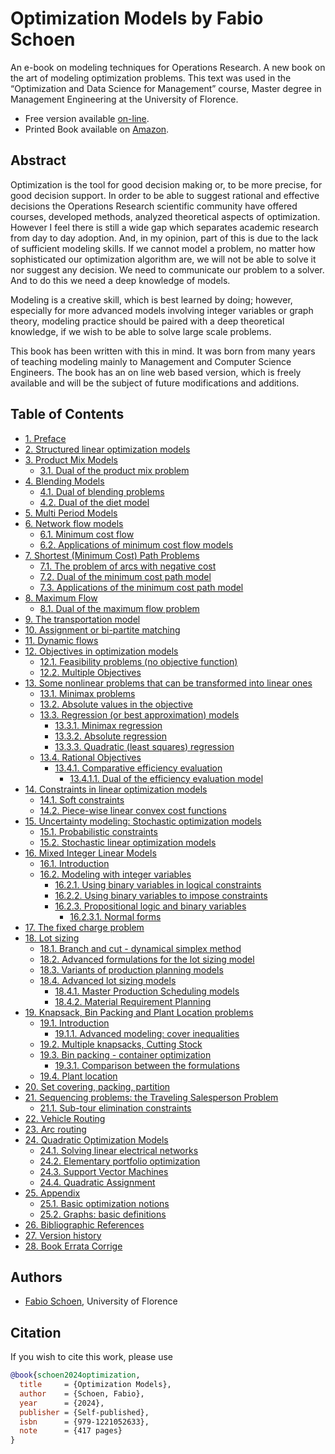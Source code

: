 # Optimization Models by Fabio Schoen

An e-book on modeling techniques for Operations Research. A new book on the art of modeling optimization problems. This text was used in the “Optimization and Data Science for Management” course, Master degree in Management Engineering at the University of Florence.

- Free version available [on-line](https://webgol.dinfo.unifi.it/OptimizationModels/contents.html).
- Printed Book available on [Amazon](https://www.amazon.com/Optimization-Models-Fabio-Schoen/dp/B0CTXM4B52).

## Abstract

Optimization is the tool for good decision making or, to be more precise, for good decision support. In order to be able to suggest rational and effective decisions the Operations Research scientific community have offered courses, developed methods, analyzed theoretical aspects of optimization. However I feel there is still a wide gap which separates academic research from day to day adoption. And, in my opinion, part of this is due to the lack of sufficient modeling skills. If we cannot model a problem, no matter how sophisticated our optimization algorithm are, we will not be able to solve it nor suggest any decision. We need to communicate our problem to a solver. And to do this we need a deep knowledge of models.

Modeling is a creative skill, which is best learned by doing; however, especially for more advanced models involving integer variables or graph theory, modeling practice should be paired with a deep theoretical knowledge, if we wish to be able to solve large scale problems.

This book has been written with this in mind. It was born from many years of teaching modeling mainly to Management and Computer Science Engineers. The book has an on line web based version, which is freely available and will be the subject of future modifications and additions.

## Table of Contents

-   [1\. Preface](https://webgol.dinfo.unifi.it/OptimizationModels/OptimizationModels.html)
-   [2\. Structured linear optimization models](https://webgol.dinfo.unifi.it/OptimizationModels/LinearModels.html)
-   [3\. Product Mix Models](https://webgol.dinfo.unifi.it/OptimizationModels/ProductMixProblems.html)
    -   [3.1. Dual of the product mix problem](https://webgol.dinfo.unifi.it/OptimizationModels/ProductMixProblems.html#dual-of-the-product-mix-problem)
-   [4\. Blending Models](https://webgol.dinfo.unifi.it/OptimizationModels/BlendingModels.html)
    -   [4.1. Dual of blending problems](https://webgol.dinfo.unifi.it/OptimizationModels/BlendingModels.html#dual-of-blending-problems)
    -   [4.2. Dual of the diet model](https://webgol.dinfo.unifi.it/OptimizationModels/BlendingModels.html#dual-of-the-diet-model)
-   [5\. Multi Period Models](https://webgol.dinfo.unifi.it/OptimizationModels/MultiPeriodModels.html)
-   [6\. Network flow models](https://webgol.dinfo.unifi.it/OptimizationModels/NetworkFlow.html)
    -   [6.1. Minimum cost flow](https://webgol.dinfo.unifi.it/OptimizationModels/NetworkFlow.html#minimum-cost-flow)
    -   [6.2. Applications of minimum cost flow models](https://webgol.dinfo.unifi.it/OptimizationModels/NetworkFlow.html#applications-of-minimum-cost-flow-models)
-   [7\. Shortest (Minimum Cost) Path Problems](https://webgol.dinfo.unifi.it/OptimizationModels/ShortestPath.html)
    -   [7.1. The problem of arcs with negative cost](https://webgol.dinfo.unifi.it/OptimizationModels/ShortestPath.html#the-problem-of-arcs-with-negative-cost)
    -   [7.2. Dual of the minimum cost path model](https://webgol.dinfo.unifi.it/OptimizationModels/ShortestPath.html#dual-of-the-minimum-cost-path-model)
    -   [7.3. Applications of the minimum cost path model](https://webgol.dinfo.unifi.it/OptimizationModels/ShortestPath.html#applications-of-the-minimum-cost-path-model)
-   [8\. Maximum Flow](https://webgol.dinfo.unifi.it/OptimizationModels/MaximumFlow.html)
    -   [8.1. Dual of the maximum flow problem](https://webgol.dinfo.unifi.it/OptimizationModels/MaximumFlow.html#dual-of-the-maximum-flow-problem)
-   [9\. The transportation model](https://webgol.dinfo.unifi.it/OptimizationModels/Transportation.html)
-   [10\. Assignment or bi-partite matching](https://webgol.dinfo.unifi.it/OptimizationModels/Assignment.html)
-   [11\. Dynamic flows](https://webgol.dinfo.unifi.it/OptimizationModels/Dynamic.html)
-   [12\. Objectives in optimization models](https://webgol.dinfo.unifi.it/OptimizationModels/Objectives.html)
    -   [12.1. Feasibility problems (no objective function)](https://webgol.dinfo.unifi.it/OptimizationModels/Objectives.html#feasibility-problems-no-objective-function)
    -   [12.2. Multiple Objectives](https://webgol.dinfo.unifi.it/OptimizationModels/Objectives.html#multiple-objectives)
-   [13\. Some nonlinear problems that can be transformed into linear ones](https://webgol.dinfo.unifi.it/OptimizationModels/Objectives.html#some-nonlinear-problems-that-can-be-transformed-into-linear-ones)
    -   [13.1. Minimax problems](https://webgol.dinfo.unifi.it/OptimizationModels/Objectives.html#minimax-problems)
    -   [13.2. Absolute values in the objective](https://webgol.dinfo.unifi.it/OptimizationModels/Objectives.html#absolute-values-in-the-objective)
    -   [13.3. Regression (or best approximation) models](https://webgol.dinfo.unifi.it/OptimizationModels/Objectives.html#regression-or-best-approximation-models)
        -   [13.3.1. Minimax regression](https://webgol.dinfo.unifi.it/OptimizationModels/Objectives.html#minimax-regression)
        -   [13.3.2. Absolute regression](https://webgol.dinfo.unifi.it/OptimizationModels/Objectives.html#absolute-regression)
        -   [13.3.3. Quadratic (least squares) regression](https://webgol.dinfo.unifi.it/OptimizationModels/Objectives.html#quadratic-least-squares-regression)
    -   [13.4. Rational Objectives](https://webgol.dinfo.unifi.it/OptimizationModels/Objectives.html#rational-objectives)
        -   [13.4.1. Comparative efficiency evaluation](https://webgol.dinfo.unifi.it/OptimizationModels/Objectives.html#comparative-efficiency-evaluation)
            -   [13.4.1.1. Dual of the efficiency evaluation model](https://webgol.dinfo.unifi.it/OptimizationModels/Objectives.html#dual-of-the-efficiency-evaluation-model)
-   [14\. Constraints in linear optimization models](https://webgol.dinfo.unifi.it/OptimizationModels/Constraints.html)
    -   [14.1. Soft constraints](https://webgol.dinfo.unifi.it/OptimizationModels/Constraints.html#soft-constraints)
    -   [14.2. Piece-wise linear convex cost functions](https://webgol.dinfo.unifi.it/OptimizationModels/Constraints.html#piece-wise-linear-convex-cost-functions)
-   [15\. Uncertainty modeling: Stochastic optimization models](https://webgol.dinfo.unifi.it/OptimizationModels/StochasticOptimization.html)
    -   [15.1. Probabilistic constraints](https://webgol.dinfo.unifi.it/OptimizationModels/StochasticOptimization.html#probabilistic-constraints)
    -   [15.2. Stochastic linear optimization models](https://webgol.dinfo.unifi.it/OptimizationModels/StochasticOptimization.html#stochastic-linear-optimization-models)
-   [16\. Mixed Integer Linear Models](https://webgol.dinfo.unifi.it/OptimizationModels/MIPModels.html)
    -   [16.1. Introduction](https://webgol.dinfo.unifi.it/OptimizationModels/MIPModels.html#introduction)
    -   [16.2. Modeling with integer variables](https://webgol.dinfo.unifi.it/OptimizationModels/MIPModels.html#modeling-with-integer-variables)
        -   [16.2.1. Using binary variables in logical constraints](https://webgol.dinfo.unifi.it/OptimizationModels/MIPModels.html#using-binary-variables-in-logical-constraints)
        -   [16.2.2. Using binary variables to impose constraints](https://webgol.dinfo.unifi.it/OptimizationModels/MIPModels.html#using-binary-variables-to-impose-constraints)
        -   [16.2.3. Propositional logic and binary variables](https://webgol.dinfo.unifi.it/OptimizationModels/MIPModels.html#propositional-logic-and-binary-variables)
            -   [16.2.3.1. Normal forms](https://webgol.dinfo.unifi.it/OptimizationModels/MIPModels.html#normal-forms)
-   [17\. The fixed charge problem](https://webgol.dinfo.unifi.it/OptimizationModels/StructuredMIPmodels.html)
-   [18\. Lot sizing](https://webgol.dinfo.unifi.it/OptimizationModels/StructuredMIPmodels.html#lot-sizing)
    -   [18.1. Branch and cut - dynamical simplex method](https://webgol.dinfo.unifi.it/OptimizationModels/StructuredMIPmodels.html#branch-and-cut-dynamical-simplex-method)
    -   [18.2. Advanced formulations for the lot sizing model](https://webgol.dinfo.unifi.it/OptimizationModels/StructuredMIPmodels.html#advanced-formulations-for-the-lot-sizing-model)
    -   [18.3. Variants of production planning models](https://webgol.dinfo.unifi.it/OptimizationModels/StructuredMIPmodels.html#variants-of-production-planning-models)
    -   [18.4. Advanced lot sizing models](https://webgol.dinfo.unifi.it/OptimizationModels/StructuredMIPmodels.html#advanced-lot-sizing-models)
        -   [18.4.1. Master Production Scheduling models](https://webgol.dinfo.unifi.it/OptimizationModels/StructuredMIPmodels.html#master-production-scheduling-models)
        -   [18.4.2. Material Requirement Planning](https://webgol.dinfo.unifi.it/OptimizationModels/StructuredMIPmodels.html#material-requirement-planning)
-   [19\. Knapsack, Bin Packing and Plant Location problems](https://webgol.dinfo.unifi.it/OptimizationModels/Knapsack.html)
    -   [19.1. Introduction](https://webgol.dinfo.unifi.it/OptimizationModels/Knapsack.html#introduction)
        -   [19.1.1. Advanced modeling: cover inequalities](https://webgol.dinfo.unifi.it/OptimizationModels/Knapsack.html#advanced-modeling-cover-inequalities)
    -   [19.2. Multiple knapsacks, Cutting Stock](https://webgol.dinfo.unifi.it/OptimizationModels/Knapsack.html#multiple-knapsacks-cutting-stock)
    -   [19.3. Bin packing - container optimization](https://webgol.dinfo.unifi.it/OptimizationModels/Knapsack.html#bin-packing-container-optimization)
        -   [19.3.1. Comparison between the formulations](https://webgol.dinfo.unifi.it/OptimizationModels/Knapsack.html#comparison-between-the-formulations)
    -   [19.4. Plant location](https://webgol.dinfo.unifi.it/OptimizationModels/Knapsack.html#plant-location)
-   [20\. Set covering, packing, partition](https://webgol.dinfo.unifi.it/OptimizationModels/SetCovering.html)
-   [21\. Sequencing problems: the Traveling Salesperson Problem](https://webgol.dinfo.unifi.it/OptimizationModels/TravelingSalesPerson.html)
    -   [21.1. Sub-tour elimination constraints](https://webgol.dinfo.unifi.it/OptimizationModels/TravelingSalesPerson.html#sub-tour-elimination-constraints)
-   [22\. Vehicle Routing](https://webgol.dinfo.unifi.it/OptimizationModels/TravelingSalesPerson.html#vehicle-routing)
-   [23\. Arc routing](https://webgol.dinfo.unifi.it/OptimizationModels/Arcrouting.html)
-   [24\. Quadratic Optimization Models](https://webgol.dinfo.unifi.it/OptimizationModels/Quadratic.html)
    -   [24.1. Solving linear electrical networks](https://webgol.dinfo.unifi.it/OptimizationModels/Quadratic.html#solving-linear-electrical-networks)
    -   [24.2. Elementary portfolio optimization](https://webgol.dinfo.unifi.it/OptimizationModels/Quadratic.html#elementary-portfolio-optimization)
    -   [24.3. Support Vector Machines](https://webgol.dinfo.unifi.it/OptimizationModels/Quadratic.html#support-vector-machines)
    -   [24.4. Quadratic Assignment](https://webgol.dinfo.unifi.it/OptimizationModels/Quadratic.html#quadratic-assignment)
-   [25\. Appendix](https://webgol.dinfo.unifi.it/OptimizationModels/Appendix.html)
    -   [25.1. Basic optimization notions](https://webgol.dinfo.unifi.it/OptimizationModels/Appendix.html#basic-optimization-notions)
    -   [25.2. Graphs: basic definitions](https://webgol.dinfo.unifi.it/OptimizationModels/Appendix.html#graphs-basic-definitions)
-   [26\. Bibliographic References](https://webgol.dinfo.unifi.it/OptimizationModels/Bibliography.html)
-   [27\. Version history](https://webgol.dinfo.unifi.it/OptimizationModels/Version.html)
-   [28\. Book Errata Corrige](https://webgol.dinfo.unifi.it/OptimizationModels/errata.html)

## Authors

-   [Fabio Schoen](https://www.linkedin.com/in/fabioschoen/), University of Florence

## Citation

If you wish to cite this work, please use

```bibtex
@book{schoen2024optimization,
  title     = {Optimization Models},
  author    = {Schoen, Fabio},
  year      = {2024},
  publisher = {Self-published},
  isbn      = {979-1221052633},
  note      = {417 pages}
}
```